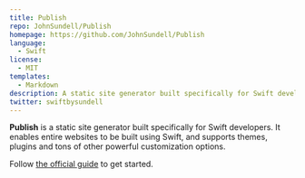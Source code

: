 ```yaml
---
title: Publish
repo: JohnSundell/Publish
homepage: https://github.com/JohnSundell/Publish
language:
  - Swift
license:
  - MIT
templates:
  - Markdown
description: A static site generator built specifically for Swift developers.
twitter: swiftbysundell
---
```


**Publish** is a static site generator built specifically for Swift developers. It enables entire websites to be built using Swift, and supports themes, plugins and tons of other powerful customization options.

Follow [the official guide](https://github.com/JohnSundell/Publish) to get started.
